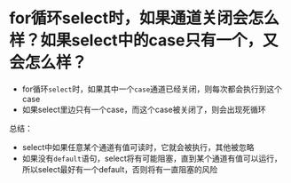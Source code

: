 # for循环select时，如果通道关闭会怎么样？如果select中的case只有一个，又会怎么样？

- for循环`select`时，如果其中一个`case`通道已经关闭，则每次都会执行到这个case
- 如果select里边只有一个case，而这个case被关闭了，则会出现死循环

总结：

- select中如果任意某个通道有值可读时，它就会被执行，其他被忽略
- 如果没有`default`语句，select将有可能阻塞，直到某个通道有值可以运行，所以select最好有一个default，否则将有一直阻塞的风险